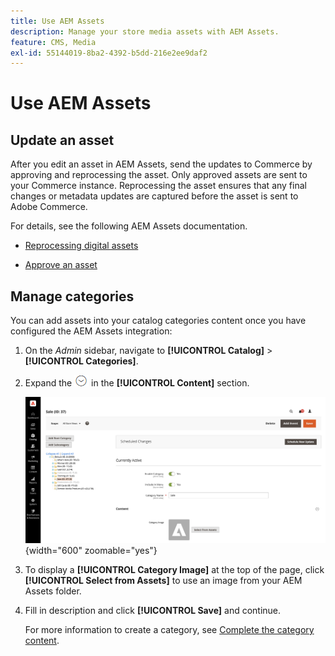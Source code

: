 ```yaml
---
title: Use AEM Assets
description: Manage your store media assets with AEM Assets.
feature: CMS, Media
exl-id: 55144019-8ba2-4392-b5dd-216e2ee9daf2
---
```

# Use AEM Assets

<!--In ACAP-844, this topic was linked to from the Commerce Admin products images and videos when the Assets integration is enabled. If the URL to the topic changes, be sure to add a redirect.-->

## Update an asset

After you edit an asset in AEM Assets, send the updates to Commerce by approving and reprocessing the asset. Only approved assets are sent to your Commerce instance. Reprocessing the asset ensures that any final changes or metadata updates are captured before the asset is sent to Adobe Commerce.

For details, see the following AEM Assets documentation.

- [Reprocessing digital assets](https://experienceleague.adobe.com/en/docs/experience-manager-cloud-service/content/assets/manage/reprocessing)

- [Approve an asset](https://experienceleague.adobe.com/en/docs/experience-manager-cloud-service/content/assets/dynamicmedia/dynamic-media-open-apis/approve-assets)

## Manage categories

You can add assets into your catalog categories content once you have configured the AEM Assets integration:

1. On the _Admin_ sidebar, navigate to **[!UICONTROL Catalog]** > **[!UICONTROL Categories]**.

1. Expand the ![Expansion selector](../assets/icon-display-expand.png) in the **[!UICONTROL Content]** section.

   ![Category content](./assets/aem-assets-manage-categories.png){width="600" zoomable="yes"}

1. To display a **[!UICONTROL Category Image]** at the top of the page, click **[!UICONTROL Select from Assets]** to use an image from your AEM Assets folder.

1. Fill in description and click **[!UICONTROL Save]** and continue.

   For more information to create a category, see [Complete the category content](../catalog/category-create.md#step-3-complete-the-category-content).
